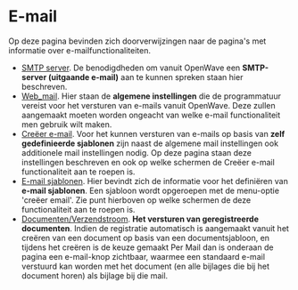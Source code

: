 # E-mail

Op deze pagina bevinden zich doorverwijzingen naar de pagina's met informatie over e-mailfunctionaliteiten.

* [SMTP server](/docs/instellen_inrichten/email.md). De benodigdheden om vanuit OpenWave een **SMTP-server (uitgaande e-mail)** aan te kunnen spreken staan hier beschreven.
* [Web_mail](/docs/instellen_inrichten/configuratie/sectie_web.mail.md). Hier staan de **algemene instellingen** die de programmatuur vereist voor het versturen van e-mails vanuit OpenWave. Deze zullen aangemaakt moeten worden ongeacht van welke e-mail functionaliteit men gebruik wilt maken.
* [Creëer e-mail](/docs/probleemoplossing/programmablokken/creeer_email.md). Voor het kunnen versturen van e-mails op basis van **zelf gedefinieerde sjablonen** zijn naast de algemene mail instellingen ook additionele mail instellingen nodig. Op deze pagina staan deze instellingen beschreven en ook op welke schermen de Creëer e-mail functionaliteit aan te roepen is.
* [E-mail sjablonen](/docs/instellen_inrichten/emailsjablonen.md). Hier bevindt zich de informatie voor het definiëren van **e-mail sjablonen**. Een sjabloon wordt opgeroepen met de menu-optie 'creëer email'. Zie punt hierboven op welke schermen de deze functionaliteit aan te roepen is.
* [Documenten/Verzendstroom](/docs/probleemoplossing/programmablokken/documenten_verzendstroom.md). **Het versturen van geregistreerde documenten**. Indien de registratie automatisch is aangemaakt vanuit het creëren van een document op basis van een documentsjabloon, en tijdens het creëren is de keuze gemaakt Per Mail dan is onderaan de pagina een e-mail-knop zichtbaar, waarmee een standaard e-mail verstuurd kan worden met het document (en alle bijlages die bij het document horen) als bijlage bij die mail.
